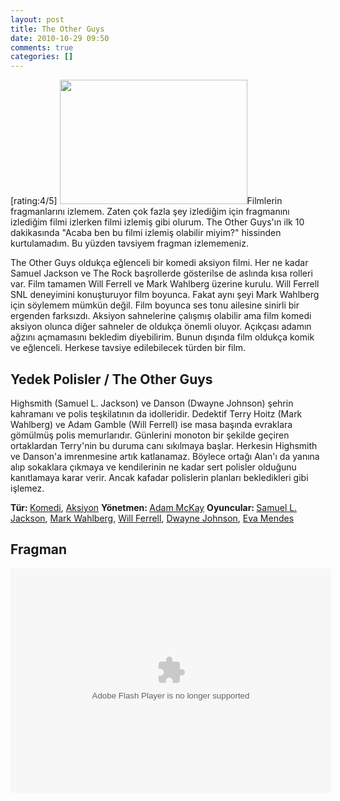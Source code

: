 ```yaml
---
layout: post
title: The Other Guys
date: 2010-10-29 09:50
comments: true
categories: []
---
```

[rating:4/5]
<img class="alignleft size-medium wp-image-2055" title="Ext. Strip Mall.  As Allen and Terry approach the storefront...explosion!" src="http://onurbaykal.com.tr/wp-content/uploads/2010/10/2010_the_other_guys_009-300x199.jpg" alt="" width="300" height="199" />Filmlerin fragmanlarını izlemem. Zaten çok fazla şey izlediğim için fragmanını izlediğim filmi izlerken filmi izlemiş gibi olurum. The Other Guys'ın ilk 10 dakikasında "Acaba ben bu filmi izlemiş olabilir miyim?" hissinden kurtulamadım. Bu yüzden tavsiyem fragman izlememeniz.

The Other Guys oldukça eğlenceli bir komedi aksiyon filmi. Her ne kadar Samuel Jackson ve The Rock başrollerde gösterilse de aslında kısa rolleri var. Film tamamen Will Ferrell ve Mark Wahlberg üzerine kurulu. Will Ferrell SNL deneyimini konuşturuyor film boyunca. Fakat aynı şeyi Mark Wahlberg için söylemem mümkün değil. Film boyunca ses tonu ailesine sinirli bir ergenden farksızdı. Aksiyon sahnelerine çalışmış olabilir ama film komedi aksiyon olunca diğer sahneler de oldukça önemli oluyor. Açıkçası adamın ağzını açmamasını bekledim diyebilirim. Bunun dışında film oldukça komik ve eğlenceli. Herkese tavsiye edilebilecek türden bir film.

<!--more-->
<h2>Yedek Polisler / The Other Guys</h2>
Highsmith (Samuel L. Jackson) ve Danson (Dwayne Johnson) şehrin kahramanı ve polis teşkilatının da idolleridir. Dedektif Terry Hoitz (Mark Wahlberg) ve Adam Gamble (Will Ferrell) ise masa başında evraklara gömülmüş polis memurlarıdır. Günlerini monoton bir şekilde geçiren ortaklardan Terry'nin bu duruma canı sıkılmaya başlar. Herkesin Highsmith ve Danson'a imrenmesine artık katlanamaz. Böylece ortağı Alan'ı da yanına alıp sokaklara çıkmaya ve kendilerinin ne kadar sert polisler olduğunu kanıtlamaya karar verir. Ancak kafadar polislerin planları bekledikleri gibi işlemez.

<strong>Tür: </strong><a href="http://www.sinema.com/Search.aspx?SearchType=ByTag&amp;TagPairs=Genre=Komedi">Komedi</a>, <a href="http://www.sinema.com/Search.aspx?SearchType=ByTag&amp;TagPairs=Genre=Aksiyon">Aksiyon</a>
<strong>Yönetmen: </strong><a href="http://www.sinema.com/Search.aspx?SearchType=ByTag&amp;TagPairs=Director=Adam+McKay">Adam McKay</a>
<strong>Oyuncular: </strong><a href="http://www.sinema.com/Search.aspx?SearchType=ByTag&amp;TagPairs=Cast=Samuel+L.+Jackson">Samuel L. Jackson</a>, <a href="http://www.sinema.com/Search.aspx?SearchType=ByTag&amp;TagPairs=Cast=Mark+Wahlberg">Mark Wahlberg</a>, <a href="http://www.sinema.com/Search.aspx?SearchType=ByTag&amp;TagPairs=Cast=Will+Ferrell">Will Ferrell</a>, <a href="http://www.sinema.com/Search.aspx?SearchType=ByTag&amp;TagPairs=Cast=Dwayne+Johnson">Dwayne Johnson</a>, <a href="http://www.sinema.com/Search.aspx?SearchType=ByTag&amp;TagPairs=Cast=Eva+Mendes">Eva Mendes</a>
<h2>Fragman</h2>
<object id="7198" classid="clsid:d27cdb6e-ae6d-11cf-96b8-444553540000" width="513" height="359" codebase="http://download.macromedia.com/pub/shockwave/cabs/flash/swflash.cab#version=6,0,40,0"><param name="name" value="7198" /><param name="align" value="middle" /><param name="quality" value="high" /><param name="play" value="true" /><param name="loop" value="true" /><param name="scale" value="showall" /><param name="wmode" value="transparent" /><param name="devicefont" value="false" /><param name="bgcolor" value="#00000" /><param name="menu" value="true" /><param name="allowFullScreen" value="true" /><param name="allowScriptAccess" value="always" /><param name="flashVars" value="flash_dir=http://www.sinema.com/Clients/Tikle/flash/&amp;lang=Turkish&amp;pic_size1=80x60&amp;pic_size2=621x349&amp;pic_size2_quality=HIGH&amp;file_format=FLV&amp;sub_file_format=FLV1&amp;file_quality=HIGH&amp;object_id=TRVideos-main&amp;object_key=TRVideos-main&amp;language_file=http://www.sinema.com/Clients/Tikle/flash/tikle_language.xml&amp;config_file=http://www.sinema.com/Clients/Tikle/flash/config_sinema_embed.xml&amp;skin_file=http://www.sinema.com/Clients/Tikle/flash/gui_sinema.swf&amp;layout_file=http://www.sinema.com/Clients/Tikle/flash/layout_sinema_embed.xml&amp;auto_play=false&amp;media_id=97684" /><param name="src" value="http://www.sinema.com/Clients/Tikle/flash/nova_player.swf" /><param name="flashvars" value="flash_dir=http://www.sinema.com/Clients/Tikle/flash/&amp;lang=Turkish&amp;pic_size1=80x60&amp;pic_size2=621x349&amp;pic_size2_quality=HIGH&amp;file_format=FLV&amp;sub_file_format=FLV1&amp;file_quality=HIGH&amp;object_id=TRVideos-main&amp;object_key=TRVideos-main&amp;language_file=http://www.sinema.com/Clients/Tikle/flash/tikle_language.xml&amp;config_file=http://www.sinema.com/Clients/Tikle/flash/config_sinema_embed.xml&amp;skin_file=http://www.sinema.com/Clients/Tikle/flash/gui_sinema.swf&amp;layout_file=http://www.sinema.com/Clients/Tikle/flash/layout_sinema_embed.xml&amp;auto_play=false&amp;media_id=97684" /><param name="allowfullscreen" value="true" /><embed id="7198" type="application/x-shockwave-flash" width="513" height="359" src="http://www.sinema.com/Clients/Tikle/flash/nova_player.swf" flashvars="flash_dir=http://www.sinema.com/Clients/Tikle/flash/&amp;lang=Turkish&amp;pic_size1=80x60&amp;pic_size2=621x349&amp;pic_size2_quality=HIGH&amp;file_format=FLV&amp;sub_file_format=FLV1&amp;file_quality=HIGH&amp;object_id=TRVideos-main&amp;object_key=TRVideos-main&amp;language_file=http://www.sinema.com/Clients/Tikle/flash/tikle_language.xml&amp;config_file=http://www.sinema.com/Clients/Tikle/flash/config_sinema_embed.xml&amp;skin_file=http://www.sinema.com/Clients/Tikle/flash/gui_sinema.swf&amp;layout_file=http://www.sinema.com/Clients/Tikle/flash/layout_sinema_embed.xml&amp;auto_play=false&amp;media_id=97684" allowscriptaccess="always" allowfullscreen="true" menu="true" bgcolor="#00000" devicefont="false" wmode="transparent" scale="showall" loop="true" play="true" quality="high" align="middle" name="7198"></embed></object>
